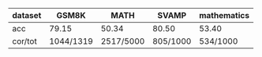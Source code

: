 |dataset|GSM8K|MATH|SVAMP|mathematics|
|--|--|--|--|--|
|acc|79.15|50.34|80.50|53.40|
|cor/tot|1044/1319|2517/5000|805/1000|534/1000|
